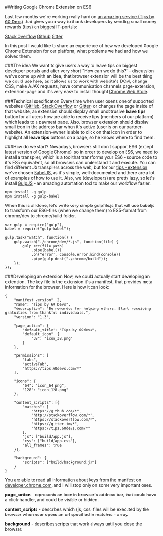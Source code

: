 #Writing Google Chrome Extension on ES6

Last few months we're working really hard on [an amazing service (Tips by 60 Devs)](https://tips.60devs.com) that gives you a way to thank developers by sending small money rewards (tips) on biggest IT-portals: 

[Stack Overflow](http://stackoverflow.com)
[Github](https://github.com)
[Gitter](https://gitter.im)

In this post I would like to share an experience of how we developed Google Chrome Extension for our platform, what problems we had and how we solved them.

###The idea
We want to give users a way to leave tips on biggest developer portals and after very short "How can we do this?" - discussion we've come up with an idea, that browser extension will be the best thing we could use here, as it allows us to work with website's DOM,  change CSS, make AJAX requests, have communication channels page-extension, extension-page and it's very easy to install thought [Chrome Web Store](https://chrome.google.com/webstore/category/apps).

###Technical specification
Every time when user opens one of supported websites ([GitHub](https://github.com), [Stack Overflow](https://stackoverflow.com) or [Gitter](https://gitter.im)) or changes the page inside of that website, an extension should display small unobtrusive **leave tips** button for all users how are able to receive tips (members of our platform) which leads to a payment page. Also, browser extension should display small icon in the address bar when it's active (user is on our partner-website). An extension-owner is able to click on that icon in order to highlight all **leave tips** buttons on a page, so he knows where to find them.

###How do we start?
Nowadays, browsers still don't support ES6 (except latest version of Google Chrome), so in order to develop on ES6, we need to install a transpiler, which is a tool that transforms your ES6 - source code to it's ES5 equivalent, so all browsers can understand it and execute. You can find different JS transpilers across the web, but for our [tips - extension](https://chrome.google.com/webstore/detail/tips-by-60-devs/bhmlepbhififbpnimkomaimigemimmcf) we've chosen [BabelJS](https://babeljs.io), as it's simple, well-documented and there are a lot of examples of how to use it. Also, we (developers) are pretty lazy, so let's install [GulpJS](https://gulpjs.com) - an amazing automation tool to make our workflow faster.

    npm install -g gulp
    npm install -g gulp-babel

When this is all done, let's write very simple gulpfile.js that will use babeljs to transform our ES6-files (when we change them) to ES5-format from chrome/dev to chrome/build folder.

    var gulp = require("gulp"),
    babel = require("gulp-babel");

    gulp.task("watch", function() {
        gulp.watch("./chrome/dev/*.js", function(file) {
            gulp.src(file.path)
                .pipe(babel())
                .on("error", console.error.bind(console))
                .pipe(gulp.dest("./chrome/build"));
        });
    });

###Developing an extension
Now, we could actually start developing an extension. The key file in the extension it's a manifest, that provides  meta information for the browser. Here is how it can look:

    {
        "manifest_version": 2,
        "name": "Tips by 60 Devs",
        "description": "Be rewarded for helping others. Start receiving gratuities from thankful individuals.",
        "version": "1.3",

        "page_action": {
            "default_title": "Tips by 60devs",
            "default_icon": {
                "38": "icon_38.png"
            }
        },

        "permissions": [
            "tabs",
            "activeTab",
            "https://tips.60devs.com/*"
        ],

        "icons": {
            "64": "icon_64.png",
            "128": "icon_128.png"
        },

        "content_scripts": [{
            "matches": [
                "https://github.com/*",
                "http://stackoverflow.com/*",
                "https://stackoverflow.com/*",
                "https://gitter.im/*",
                "https://tips.60devs.com/*"
            ],
            "js": ["build/app.js"],
            "css": ["build/app.css"],
            "all_frames": true
        }],

        "background": {
            "scripts": ["build/background.js"]
        }
    }


You are able to read all information about keys from the manifest on [developer.chrome.com](https://developer.chrome.com/extensions/manifest), and I will stop only on some very important ones.

**page_action** - represents an icon in browser's address bar, that could have a click-handler, and could be visible or hidden.

**content_scripts** - describes which (js, css) files will be executed by the browser when user opens an url specified in matches - array.

**background** - describes scripts that work always until you close the browser. 
